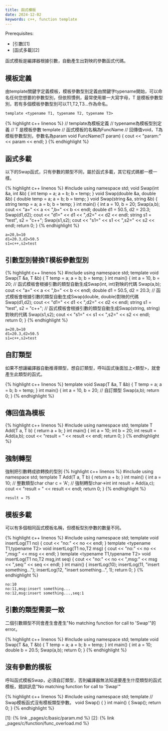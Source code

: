 ```yaml
---
title: 函式模板
date: 2024-12-02
keywords: c++, function template
---
```

Prerequisites:

- [引數][1]
- [函式多載][2]

函式模板是編譯器根據引數，自動產生出對映的參數函式代碼。

## 模板定義  

由template關鍵字定義模板，模板參數型別定義由關鍵字typename開始，可以命名任何您想要的參數型別，但依照慣例，最常使用單一大寫字母，T 是模板參數型別，若有多個模板參數型別可以T1,T2,T3...作為命名。

```
template <typename T1, typename T2, typename T3>
```

{% highlight c++ linenos %}
// template為模板定義
// typename為模板型別定義
// T 是模板參數
template <typename T>
// 函式模板的名稱為FuncName
// 回傳值void，T為模板參數型別，參數名為param
void FuncName(T param) {
  cout << "param:" << param << endl;
}
{% endhighlight %}

## 函式多載

以下的Swap函式，只有參數的類型不同，屬於函式多載，其它程式碼都一模一樣。

{% highlight c++ linenos %}
#include <iostream>
using namespace std;
void Swap(int &a, int &b) {
  int temp = a;
  a = b;
  b = temp;
}
void Swap(double &a, double &b) {
  double temp = a;
  a = b;
  b = temp;
}
void Swap(string &a, string &b) {
  string temp = a;
  a = b;
  b = temp;
}
int main() {
  int a = 10, b = 20;
  Swap(a,b);
  cout << "a=" << a << ",b=" << b << endl;
  double d1 = 50.5, d2 = 20.3;
  Swap(d1,d2);
  cout << "d1=" << d1 << ",d2=" << d2 << endl;
  string s1 = "test", s2 = "c++";
  Swap(s1,s2);
  cout << "s1=" << s1 << ",s2=" << s2 << endl;
  return 0;
}
{% endhighlight %}
```
a=20,b=10
d1=20.3,d2=50.5
s1=c++,s2=test
```

## 引數型別替換T模板參數型別

{% highlight c++ linenos %}
#include <iostream>
using namespace std;
template <typename T>
void Swap(T &a, T &b) {
  T temp = a;
  a = b;
  b = temp;
}
int main() {
  int a = 10, b = 20;
  // 函式模板會根據引數的類型自動生成Swap(int, int)對映的代碼
  Swap(a,b);
  cout << "a=" << a << ",b=" << b << endl;
  double d1 = 50.5, d2 = 20.3;
  // 函式模板會根據引數的類型自動生成Swap(double, double)對映的代碼
  Swap(d1,d2);
  cout << "d1=" << d1 << ",d2=" << d2 << endl;
  string s1 = "test", s2 = "c++";
  // 函式模板會根據引數的類型自動生成Swap(string, string)對映的代碼
  Swap(s1,s2);
  cout << "s1=" << s1 << ",s2=" << s2 << endl;
  return 0;
}
{% endhighlight %}
```
a=20,b=10
d1=20.3,d2=50.5
s1=c++,s2=test
```

## 自訂類型

如果不想讓編譯器自動推導類型，想自訂類型，呼叫函式後面加上<類型>，就會產生此類型的函式。

{% highlight c++ linenos %}
template <typename T>
void Swap(T &a, T &b) {
  T temp = a;
  a = b;
  b = temp;
}
int main() {
  int a = 10, b = 20;
  // 自訂類型
  Swap<int>(a,b);
  return 0;
}
{% endhighlight %}

## 傳回值為模板

{% highlight c++ linenos %}
#include <iostream>
using namespace std;
template <typename T>
T Add(T a, T b) {
  return a + b;
}
int main() {
  int a = 10;
  int b = 20;
  int result = Add(a,b);
  cout << "result = " << result << endl;
  return 0;
}
{% endhighlight %}

## 強制轉型

強制把引數轉成欲轉換的型別
{% highlight c++ linenos %}
#include <iostream>
using namespace std;
template <typename T>
T Add(T a, T b) {
  return a + b;
}
int main() {
  int a = 10;
  // 整數類型char
  char c = 'A';
  // 強制轉型char->int
  int result = Add<int>(a,c);
  cout << "result = " << result << endl;
  return 0;
}
{% endhighlight %}
```
result = 75
```

## 模板多載

可以有多個相同函式模板名稱，但模板型別參數的數量不同。

{% highlight c++ linenos %}
#include <iostream>
using namespace std;
template <typename T1>
void insertLog(T1 no) {
  cout << "no:" << no << endl;
}
template <typename T1,typename T2>
void insertLog(T1 no,T2 msg) {
  cout << "no:" << no << ",msg:" << msg << endl;
}
template <typename T1,typename T2>
void insertLog(T1 no,T2 msg,int seq) {
  cout << "no:" << no << ",msg:" << msg << ",seq:" << seq << endl;
}
int main() {
  insertLog(10);
  insertLog(11, "insert something...");
  insertLog(12, "insert something...", 1);
  return 0;
}
{% endhighlight %}

```
no:10
no:11,msg:insert something...
no:12,msg:insert something...,seq:1
```

## 引數的類型需要一致

二個引數類型不同會產生會產生"No matching function for call to 'Swap'"的error。

{% highlight c++ linenos %}
#include <iostream>
using namespace std;
template <typename T>
void Swap(T &a, T &b) {
  T temp = a;
  a = b;
  b = temp;
}
int main() {
  int a = 10;
  double b = 20.5;
  Swap(a,b);
  return 0;
}
{% endhighlight %}

## 沒有參數的模板

呼叫函式模板Swap，必須自訂類型<int>，否則編譯器無法知道要產生什麼類型的函式模板，錯誤訊息"No matching function for call to 'Swap'"

{% highlight c++ linenos %}
#include <iostream>
using namespace std;
template <typename T>
// Swap模板函式沒有模板類型參數。
void Swap() {
}
int main() {
  Swap<int>();
  return 0;
}
{% endhighlight %}

[1]: {% link _pages/c/basic/param.md %}
[2]: {% link _pages/c/function/func_overload.md %}